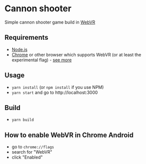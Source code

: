 # Cannon shooter
Simple cannon shooter game build in [WebVR][webvr]

## Requirements
- [Node.js][node.js]
- [Chrome][chrome] or other browser which supports WebVR (or at least the experimental flag) - [see more][browser-reference]

## Usage
- `yarn install` (or `npm install` if you use NPM)
- `yarn start` and go to http://localhost:3000

## Build
- `yarn build`

## How to enable WebVR in Chrome Android
- go to `chrome://flags`
- search for "WebVR"
- click "Enabled"

[webvr]: https://developer.mozilla.org/en-US/docs/Web/API/WebVR_API
[node.js]: https://nodejs.org/en/
[chrome]: https://www.google.com/chrome/
[browser-reference]: https://webvr.info/developers/
